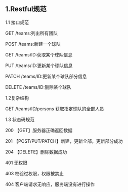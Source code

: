 ## 1.Restful规范

1.1 接口规范

GET  /teams:列出所有团队

POST /teams:新建一个球队

GET /teams/ID:获取某个球队信息

PUT /teams/ID:更新某个球队信息

PATCH /teams/ID:更新某个球队部分信息

DELETE  /teams/ID:删除某个球队



1.2复杂结构

GET /teams/ID/persons 获取指定球队的全部人员



1.3 状态码规范

200  【GET】服务器正确返回数据

201 【POST/PUT/PATCH】新建，更新全部，更新部分成功

204 【DELETE】删除数据成功

401 无权限

403 校验过权限，权限被禁止

404 客户端请求无响应，服务端没有进行操作

